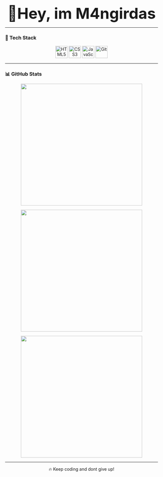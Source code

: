 <!-- GitHub Profile README -->

<h3 align="center"><strong><span style="font-size: 50px;">🚀Hey, im M4ngirdas</span></strong></h3>

---

### 🚀 Tech Stack  
<p align="center">
  <img src="https://upload.wikimedia.org/wikipedia/commons/6/6a/HTML5_logo_and_wordmark.svg" alt="HTML5" width="40" />
  <img src="https://upload.wikimedia.org/wikipedia/commons/6/62/CSS3_logo.svg" alt="CSS3" width="40" />
  <img src="https://upload.wikimedia.org/wikipedia/commons/6/6a/JavaScript-logo.png" alt="JavaScript" width="40" />
  <img src="https://upload.wikimedia.org/wikipedia/commons/6/63/Git-logo.svg" alt="Git" width="40" />
</p>

---

### 📊 GitHub Stats  
<p align="center">
  <img src="https://github-readme-stats.vercel.app/api?username=M4ngirdas&show_icons=true&theme=radical" width="400"/>
</p>
<p align="center">
  <img src="https://github-readme-streak-stats.herokuapp.com/?user=M4ngirdas&theme=radical" width="400"/>
</p>
<p align="center">
  <img src="https://github-readme-stats.vercel.app/api/top-langs/?username=M4ngirdas&layout=compact&theme=radical" width="400"/>
</p>

---

<p align="center">🔥 Keep coding and dont give up!</p>
